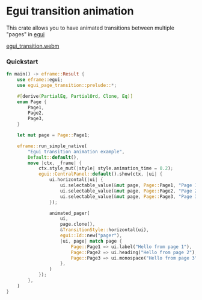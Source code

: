 # Egui transition animation

This crate allows you to have animated transitions between multiple "pages" in [egui](https://github.com/emilk/egui)

[egui_transition.webm](https://github.com/user-attachments/assets/26fec04d-9b03-4cd5-8504-9ca0b5b85fc9)

### Quickstart

```rust
fn main() -> eframe::Result {
    use eframe::egui;
    use egui_page_transition::prelude::*;

    #[derive(PartialEq, PartialOrd, Clone, Eq)]
    enum Page {
        Page1,
        Page2,
        Page3,
    }

    let mut page = Page::Page1;

    eframe::run_simple_native(
        "Egui transition animation example",
        Default::default(),
        move |ctx, _frame| {
            ctx.style_mut(|style| style.animation_time = 0.2);
            egui::CentralPanel::default().show(ctx, |ui| {
                ui.horizontal(|ui| {
                    ui.selectable_value(&mut page, Page::Page1, "Page 1");
                    ui.selectable_value(&mut page, Page::Page2, "Page 2");
                    ui.selectable_value(&mut page, Page::Page3, "Page 3");
                });

                animated_pager(
                    ui,
                    page.clone(),
                    &TransitionStyle::horizontal(ui),
                    egui::Id::new("pager"),
                    |ui, page| match page {
                        Page::Page1 => ui.label("Hello from page 1"),
                        Page::Page2 => ui.heading("Hello from page 2"),
                        Page::Page3 => ui.monospace("Hello from page 3"),
                    },
                )
            });
        },
    )
}
```
